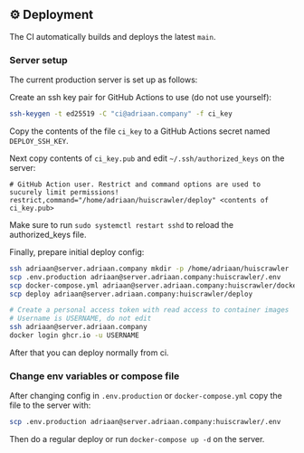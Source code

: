 ## ⚙️ Deployment

The CI automatically builds and deploys the latest `main`.

### Server setup

The current production server is set up as follows:

Create an ssh key pair for GitHub Actions to use (do not use yourself):

```bash
ssh-keygen -t ed25519 -C "ci@adriaan.company" -f ci_key
```

Copy the contents of the file `ci_key` to a GitHub Actions secret named `DEPLOY_SSH_KEY`.

Next copy contents of `ci_key.pub` and edit `~/.ssh/authorized_keys` on the server:

```
# GitHub Action user. Restrict and command options are used to sucurely limit permissions!
restrict,command="/home/adriaan/huiscrawler/deploy" <contents of ci_key.pub>
```

Make sure to run `sudo systemctl restart sshd` to reload the authorized_keys file.

Finally, prepare initial deploy config:

```bash
ssh adriaan@server.adriaan.company mkdir -p /home/adriaan/huiscrawler
scp .env.production adriaan@server.adriaan.company:huiscrawler/.env
scp docker-compose.yml adriaan@server.adriaan.company:huiscrawler/docker-compose.yml
scp deploy adriaan@server.adriaan.company:huiscrawler/deploy

# Create a personal access token with read access to container images
# Username is USERNAME, do not edit
ssh adriaan@server.adriaan.company
docker login ghcr.io -u USERNAME
```

After that you can deploy normally from ci.

### Change env variables or compose file

After changing config in `.env.production` or `docker-compose.yml` copy the file to the server with:

```bash
scp .env.production adriaan@server.adriaan.company:huiscrawler/.env
```

Then do a regular deploy or run `docker-compose up -d` on the server.
